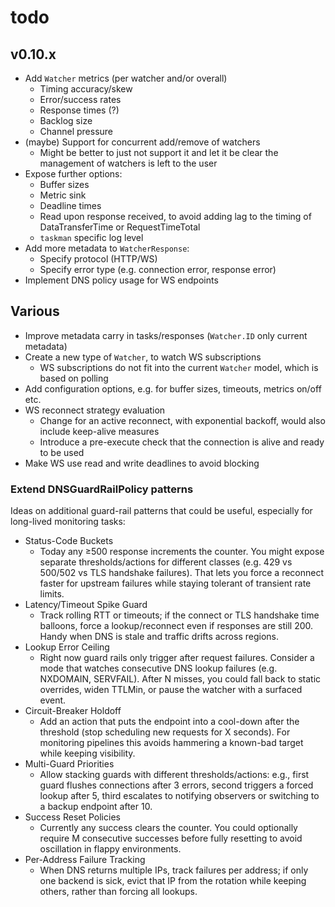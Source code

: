# todo

## v0.10.x

- Add `Watcher` metrics (per watcher and/or overall)
  - Timing accuracy/skew
  - Error/success rates
  - Response times (?)
  - Backlog size
  - Channel pressure
- (maybe) Support for concurrent add/remove of watchers
  - Might be better to just not support it and let it be clear the management of watchers is left to the user
- Expose further options:
  - Buffer sizes
  - Metric sink
  - Deadline times
  - Read upon response received, to avoid adding lag to the timing of DataTransferTime or RequestTimeTotal
  - `taskman` specific log level
- Add more metadata to `WatcherResponse`:
  - Specify protocol (HTTP/WS)
  - Specify error type (e.g. connection error, response error)
- Implement DNS policy usage for WS endpoints

## Various

- Improve metadata carry in tasks/responses (`Watcher.ID` only current metadata)
- Create a new type of `Watcher`, to watch WS subscriptions
  - WS subscriptions do not fit into the current `Watcher` model, which is based on polling
- Add configuration options, e.g. for buffer sizes, timeouts, metrics on/off etc.
- WS reconnect strategy evaluation
  - Change for an active reconnect, with exponential backoff, would also include keep-alive measures
  - Introduce a pre-execute check that the connection is alive and ready to be used
- Make WS use read and write deadlines to avoid blocking

### Extend DNSGuardRailPolicy patterns

Ideas on additional guard-rail patterns that could be useful, especially for long-lived monitoring tasks:

- Status-Code Buckets
  - Today any ≥500 response increments the counter. You might expose separate thresholds/actions for different classes (e.g. 429 vs 500/502 vs TLS handshake failures). That lets you force a reconnect faster for upstream failures while staying tolerant of transient rate limits.
- Latency/Timeout Spike Guard
  - Track rolling RTT or timeouts; if the connect or TLS handshake time balloons, force a lookup/reconnect even if responses are still 200. Handy when DNS is stale and traffic drifts across regions.
- Lookup Error Ceiling
  - Right now guard rails only trigger after request failures. Consider a mode that watches consecutive DNS lookup failures (e.g. NXDOMAIN, SERVFAIL). After N misses, you could fall back to static overrides, widen TTLMin, or pause the watcher with a surfaced event.
- Circuit-Breaker Holdoff
  - Add an action that puts the endpoint into a cool-down after the threshold (stop scheduling new requests for X seconds). For monitoring pipelines this avoids hammering a known-bad target while keeping visibility.
- Multi-Guard Priorities
  - Allow stacking guards with different thresholds/actions: e.g., first guard flushes connections after 3 errors, second triggers a forced lookup after 5, third escalates to notifying observers or switching to a backup endpoint after 10.
- Success Reset Policies
  - Currently any success clears the counter. You could optionally require M consecutive successes before fully resetting to avoid oscillation in flappy environments.
- Per-Address Failure Tracking
  - When DNS returns multiple IPs, track failures per address; if only one backend is sick, evict that IP from the rotation while keeping others, rather than forcing all lookups.
